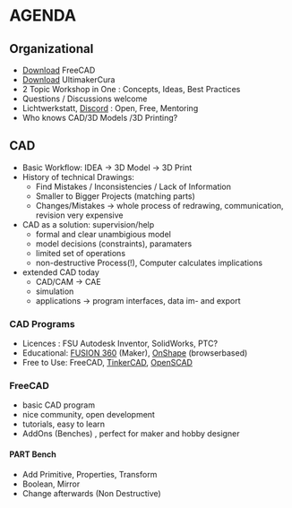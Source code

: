 # AGENDA

## Organizational
- [Download](https://www.freecadweb.org/) FreeCAD
- [Download](https://ultimaker.com/software/ultimaker-cura/) UltimakerCura 
- 2 Topic Workshop in One : Concepts, Ideas, Best Practices
- Questions / Discussions welcome
- Lichtwerkstatt, [Discord](https://discord.gg/kpjGXzdYek) : Open, Free, Mentoring
- Who knows CAD/3D Models /3D Printing?

## CAD
- Basic Workflow: IDEA -> 3D Model -> 3D Print
- History of technical Drawings:
  - Find Mistakes / Inconsistencies / Lack of Information
  - Smaller to Bigger Projects (matching parts)
  - Changes/Mistakes -> whole process of redrawing, communication, revision very expensive
- CAD as a solution: supervision/help
  - formal and clear unambigious model
  - model decisions (constraints), paramaters
  - limited set of operations
  - non-destructive Process(!), Computer calculates implications
- extended CAD today
  - CAD/CAM -> CAE
  - simulation
  - applications -> program interfaces, data im- and export
 
### CAD Programs
- Licences : FSU Autodesk Inventor, SolidWorks, PTC?
- Educational: [FUSION 360](https://www.autodesk.com/products/fusion-360/personal) (Maker), [OnShape](https://www.onshape.com/de/) (browserbased)
- Free to Use: FreeCAD, [TinkerCAD](https://www.tinkercad.com/), [OpenSCAD](https://openscad.org/)

### FreeCAD
- basic CAD program
- nice community, open development
- tutorials, easy to learn
- AddOns (Benches) , perfect for maker and hobby designer

#### PART Bench
- Add Primitive, Properties, Transform
- Boolean, Mirror
- Change afterwards (Non Destructive)
